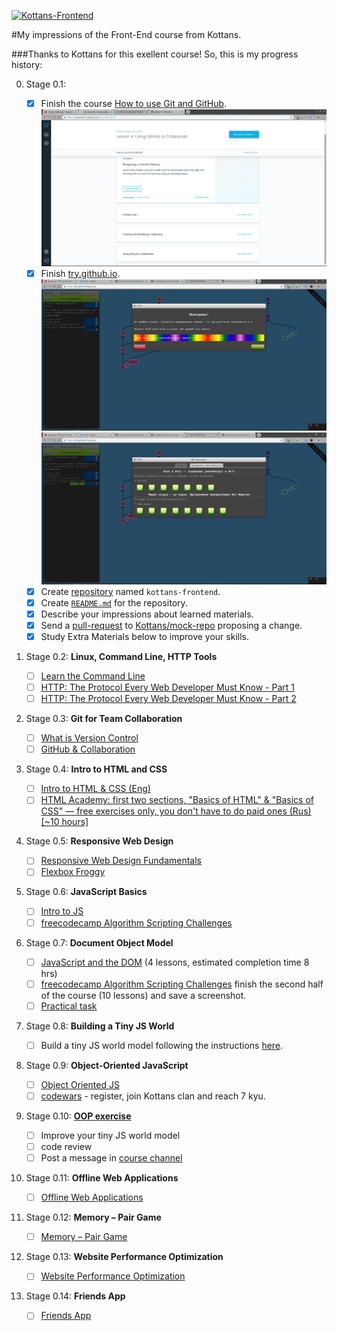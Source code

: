 ﻿[![Kottans-Frontend](https://img.shields.io/badge/%3D%28%5E.%5E%29%3D-frontend-yellow.svg)](https://github.com/DJStar77/kottans-frontend)

#My impressions of the Front-End course from Kottans.


###Thanks to Kottans for this exellent course! So, this is my progress history:

0. Stage 0.1:

	- [x] Finish the course [How to use Git and GitHub](https://www.udacity.com/course/how-to-use-git-and-github--ud775).
	![](pics/01.1.png)
	- [x] Finish [try.github.io](https://try.github.io/levels/1/challenges/1).
	![](pics/01.2.png)
	![](pics/01.3.png)
	- [x] Create [repository](https://github.com/DJStar77/kottans-frontend) named `kottans-frontend`.
	- [x] Create [`README.md`](https://github.com/DJStar77/kottans-frontend/blob/master/README.md) for the repository.
	- [x] Describe your impressions about learned materials.
	- [x] Send a [pull-request](https://github.com/kottans/mock-repo/pull/219) to [Kottans/mock-repo](https://github.com/Kottans/mock-repo) proposing a change.
	- [x] Study Extra Materials below to improve your skills.

0. Stage 0.2: **Linux, Command Line, HTTP Tools**

	- [ ] [Learn the Command Line](https://www.codecademy.com/learn/learn-the-command-line)
	- [ ] [HTTP: The Protocol Every Web Developer Must Know - Part 1](https://code.tutsplus.com/tutorials/http-the-protocol-every-web-developer-must-know-part-1--net-31177)
	- [ ] [HTTP: The Protocol Every Web Developer Must Know - Part 2](https://code.tutsplus.com/tutorials/http-the-protocol-every-web-developer-must-know-part-2--net-31155)

0. Stage 0.3: **Git for Team Collaboration**

	- [ ] [What is Version Control](https://classroom.udacity.com/courses/ud123/)
	- [ ] [GitHub & Collaboration](https://classroom.udacity.com/courses/ud456)

0. Stage 0.4: **Intro to HTML and CSS**

	- [ ] [Intro to HTML & CSS (Eng)](https://www.udacity.com/course/intro-to-html-and-css--ud304)
	- [ ] [HTML Academy: first two sections, "Basics of HTML" & "Basics of CSS" — free exercises only, you don't have to do paid ones (Rus) [~10 hours]](https://htmlacademy.ru/)

0. Stage 0.5: **Responsive Web Design**
	- [ ] [Responsive Web Design Fundamentals](https://www.udacity.com/course/responsive-web-design-fundamentals--ud893)
	- [ ] [Flexbox Froggy](http://flexboxfroggy.com/)

0. Stage 0.6: **JavaScript Basics**
	- [ ] [Intro to JS](https://www.udacity.com/course/intro-to-javascript--ud803)
	- [ ] [freecodecamp Algorithm Scripting Challenges](https://learn.freecodecamp.org/javascript-algorithms-and-data-structures/intermediate-algorithm-scripting)

0. Stage 0.7: **Document Object Model**
	- [ ] [JavaScript and the DOM](https://classroom.udacity.com/courses/ud117) (4 lessons, estimated completion time 8 hrs)
	- [ ] [freecodecamp Algorithm Scripting Challenges](https://learn.freecodecamp.org/javascript-algorithms-and-data-structures/intermediate-algorithm-scripting) finish the second half of the course (10 lessons) and save a screenshot.
	- [ ] [Practical task](https://github.com/kottans/frontend/blob/master/tasks/js-dom.md#then)

0. Stage 0.8: **Building a Tiny JS World**
	- [ ] Build a tiny JS world model following the instructions [here](https://github.com/OleksiyRudenko/a-tiny-JS-world).

0. Stage 0.9: **Object-Oriented JavaScript**
	- [ ] [Object Oriented JS](https://classroom.udacity.com/courses/ud015)
	- [ ] [codewars](https://www.codewars.com/) - register, join Kottans clan and reach 7 kyu.

0. Stage 0.10: [**OOP exercise**](https://github.com/kottans/frontend/blob/master/tasks/js-post-oop.md)
	- [ ] Improve your tiny JS world model
	- [ ] code review
	- [ ] Post a message in [course channel](https://t.me/joinchat/CX8EF1JmLm9IM6J6oy2U7Q)

0. Stage 0.11: **Offline Web Applications**
	- [ ] [Offline Web Applications](https://www.udacity.com/course/offline-web-applications--ud899)

0. Stage 0.12: **Memory – Pair Game**
	- [ ] [Memory – Pair Game](https://github.com/kottans/frontend/blob/master/tasks/memory-pair-game.md)

0. Stage 0.13: **Website Performance Optimization**
	- [ ] [Website Performance Optimization](https://github.com/kottans/frontend/blob/master/tasks/app-design-performance.md)

0. Stage 0.14: **Friends App**
	- [ ] [Friends App](https://github.com/kottans/frontend/blob/master/tasks/friends-app.md)